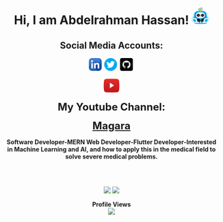 <p>
  <h1 align="center"><b>Hi, I am Abdelrahman Hassan! <img src="icons/businessman.png" alt="" width="40"></h1>
</p>

<h2 align="center">Social Media Accounts:</h2>
<p align="center">
<a href="https://www.linkedin.com/in/abdelrahman-hassan278/"><img src="icons/linkedin.png" alt="LinkedIN" width="30" /></a>&nbsp;
<a href="https://twitter.com/Abdelra31429503"><img src="icons/twitter.png" width="30" alt="Twitter" /></a>&nbsp;
<a href="https://github.com/Abdelrahmanhassan1"><img src="icons/github.png" width="30" alt="Github" /></a>&nbsp;
</p>

<div align="center" >
  <a href="https://www.youtube.com/channel/UCd_rPbpKH8iRGOG-LOg-jkg"><img src="./icons/youtube-logo-png-2067.png" width="40" height="35" /></a>
  <p style="margin:15px; font-size:1.5rem">My Youtube Channel:</p>
  <a href="https://www.youtube.com/channel/UCd_rPbpKH8iRGOG-LOg-jkg" target="_blank"><p style="margin:15px; font-size:1.5rem">Magara</p></a>
</div>


<p align="center">Software Developer-MERN Web Developer-Flutter Developer-Interested in Machine Learning and AI, and how to apply this in the medical field to solve severe medical problems.</p><br/>


<br />

<p align="center">
<img src="https://github-readme-stats.vercel.app/api?username=Abdelrahmanhassan1&theme=radical&show_icons=true" width="480" />
<img src="https://github-readme-stats.vercel.app/api/top-langs/?username=Abdelrahmanhassan1&layout=compact&theme=radical" width="400"  />
</p>

<p align="center"> 
  Profile Views <br>
  <img src="https://profile-counter.glitch.me/Abdelrahmanhassan1/count.svg" />
</p>
